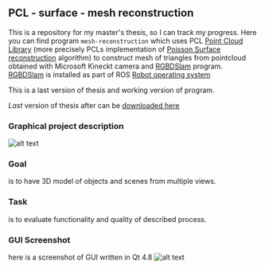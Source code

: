 ## PCL - surface - mesh reconstruction

This is a repository for my master's thesis, so I can track my progress.
Here you can find program ```mesh-reconstruction``` which uses PCL
[Point Cloud Library][1] (more precisely PCLs implementation of [Poisson
Surface reconstruction][2] algorithm) to construct mesh of triangles from
pointcloud obtained with Microsoft Kineckt camera and [RGBDSlam][3]
program. [RGBDSlam][4] is installed as part of ROS [Robot operating
system][5]

This is a last version of thesis and working version of program.

*Last* version of thesis after can be [downloaded here][6]

### Graphical project description 
![alt text][project-description]

[project-description]: https://github.com/msvalina/pcl-surface-mesh-reconstruction/raw/master/latex/figures/project-description.jpeg "A picture is worth a thousand words. I used Stanford bunny a computer graphics 3D test model developed by Greg Turk and Marc Levoy in 1994 at Stanford University. It is available for free download in various formats"

### Goal
is to have 3D model of objects and scenes from multiple views. 

### Task 
is to evaluate functionality and quality of described process.

### GUI Screenshot
here is a screenshot of GUI written in Qt 4.8
![alt text][gui]

[gui]: https://raw.github.com/msvalina/pcl-surface-mesh-reconstruction/master/latex/figures/mesh-reconstruction-gui.png
[1]: http://pointclouds.org/
[2]: http://www.cs.jhu.edu/~misha/Code/PoissonRecon/Version5.5/
[3]: http://openslam.org/rgbdslam.html
[4]: http://wiki.ros.org/rgbdslam/
[5]: http://wiki.ros.org/
[6]: https://github.com/msvalina/pcl-surface-mesh-reconstruction/blob/master/latex/draft/last-draft.pdf?raw=true




